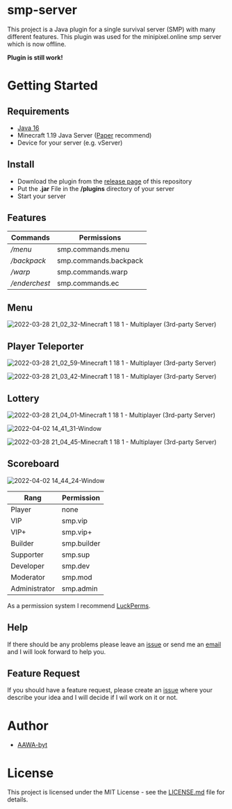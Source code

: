 # smp-server
This project is a Java plugin for a single survival server (SMP) with many different features. This plugin was used for the minipixel.online smp server which is now offline.

**Plugin is still work!**
# Getting Started 

## Requirements
- [Java 16](https://www.oracle.com/java/technologies/downloads/)
- Minecraft 1.19 Java Server ([Paper](https://papermc.io/) recommend)
- Device for your server (e.g. vServer)

## Install
- Download the plugin from the [release page](https://github.com/AAWA-byt/smp-server/releases) of this repository 
- Put the **.jar** File in the **/plugins** directory of your server
- Start your server 

## Features 
| Commands      | Permissions    
| ------------- | ------------- | 
| */menu*         |  smp.commands.menu | 
| */backpack*  | smp.commands.backpack  | 
| */warp*             |      smp.commands.warp         |            
| */enderchest* | smp.commands.ec |

## Menu
![2022-03-28 21_02_32-Minecraft 1 18 1 - Multiplayer (3rd-party Server)](https://user-images.githubusercontent.com/76434239/160469082-6d441b1c-4264-4495-8f68-6b6b86baee72.png)

## Player Teleporter
![2022-03-28 21_02_59-Minecraft 1 18 1 - Multiplayer (3rd-party Server)](https://user-images.githubusercontent.com/76434239/160469130-9d600439-387f-49c2-b6df-7b76f684ee6a.png)

![2022-03-28 21_03_42-Minecraft 1 18 1 - Multiplayer (3rd-party Server)](https://user-images.githubusercontent.com/76434239/160469144-98767e0a-5c83-475d-96ac-a1310e8da181.png)

## Lottery
![2022-03-28 21_04_01-Minecraft 1 18 1 - Multiplayer (3rd-party Server)](https://user-images.githubusercontent.com/76434239/160469220-c2178620-70fb-489a-be29-42acd844e631.png)

![2022-04-02 14_41_31-Window](https://user-images.githubusercontent.com/76434239/161385088-2475808e-582e-4f83-a74c-ca59bacc3d65.png)

![2022-03-28 21_04_45-Minecraft 1 18 1 - Multiplayer (3rd-party Server)](https://user-images.githubusercontent.com/76434239/160469242-eb678644-e0da-4b57-a528-2b4c9318eb3b.png)

## Scoreboard

![2022-04-02 14_44_24-Window](https://user-images.githubusercontent.com/76434239/161385113-49497c04-7f9a-4bc7-a3bb-1de4816d59ff.png)

| Rang          | Permission        |
|---------------|-------------------|
| Player        | none              |
| VIP           | smp.vip     |
| VIP+          | smp.vip+    |
| Builder       | smp.builder |
| Supporter     | smp.sup     |
| Developer     | smp.dev     |
| Moderator     | smp.mod     |
| Administrator | smp.admin   |

As a permission system I recommend [LuckPerms](https://luckperms.net).

## Help
If there should be any problems please leave an [issue](https://github.com/AAWA-byt/smp-server/issues) or send me an <a href="mailto:everything@aaronwagner.de">email</a> and I will look forward to help you.

## Feature Request
If you should have a feature request, please create an [issue](https://github.com/AAWA-byt/smp-server/issues) where your describe your idea and I will decide if I wil work on it or not.

# Author
- [AAWA-byt](https://www.github.com/AAWA-byt)


# License
This project is licensed under the MIT License - see the [LICENSE.md](https://github.com/AAWA-byt/smp-server/blob/main/LICENSE) file for details.


